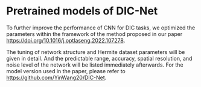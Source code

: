 # Pretrained models of DIC-Net
To further improve the performance of CNN for DIC tasks, we optimized the parameters within the framework of the method proposed in our paper https://doi.org/10.1016/j.optlaseng.2022.107278.

The tuning of network structure and Hermite dataset parameters will be given in detail. And the predictable range, accuracy, spatial resolution, and noise level of the network will be listed immediately afterwards. For the model version used in the paper, please refer to https://github.com/YinWang20/DIC-Net.
